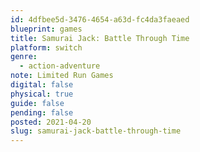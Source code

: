 ```yaml
---
id: 4dfbee5d-3476-4654-a63d-fc4da3faeaed
blueprint: games
title: Samurai Jack: Battle Through Time
platform: switch
genre:
  - action-adventure
note: Limited Run Games
digital: false
physical: true
guide: false
pending: false
posted: 2021-04-20
slug: samurai-jack-battle-through-time
---
```

